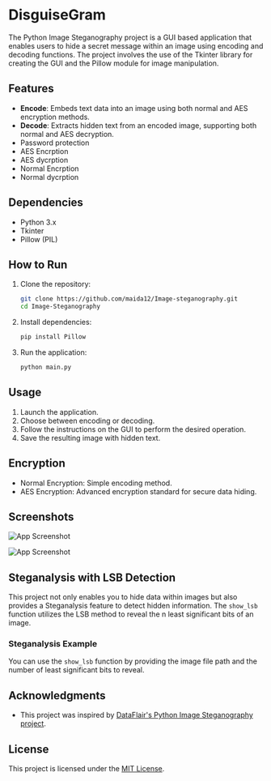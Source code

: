 # DisguiseGram

The Python Image Steganography project is a GUI based application that enables users to hide a secret message within an image using encoding and decoding functions. The project involves the use of the Tkinter library for creating the GUI and the Pillow module for image manipulation.

## Features


- **Encode**: Embeds text data into an image using both normal and AES encryption methods.
- **Decode**: Extracts hidden text from an encoded image, supporting both normal and AES decryption.
- Password protection
- AES Encrption
- AES dycrption
- Normal Encrption
- Normal dycrption


## Dependencies

- Python 3.x
- Tkinter
- Pillow (PIL)


## How to Run

1. Clone the repository:

    ```bash
    git clone https://github.com/maida12/Image-steganography.git
    cd Image-Steganography
    ```

2. Install dependencies:

    ```bash
    pip install Pillow
    ```

3. Run the application:

    ```bash
    python main.py
    ```



## Usage

1. Launch the application.
2. Choose between encoding or decoding.
3. Follow the instructions on the GUI to perform the desired operation.
4. Save the resulting image with hidden text.



## Encryption

- Normal Encryption: Simple encoding method.
- AES Encryption: Advanced encryption standard for secure data hiding.




## Screenshots

![App Screenshot](https://github.com/maida12/Image-steganography/assets/81500487/b7254e18-4843-4694-8040-613fc406c66c)

![App Screenshot](https://github.com/maida12/Image-steganography/assets/81500487/6901edef-a575-43a1-8fec-a5673aeaea4c)



## Steganalysis with LSB Detection

This project not only enables you to hide data within images but also provides a Steganalysis feature to detect hidden information. The `show_lsb` function utilizes the LSB method to reveal the n least significant bits of an image.

### Steganalysis Example

You can use the `show_lsb` function by providing the image file path and the number of least significant bits to reveal. 



## Acknowledgments

- This project was inspired by [DataFlair's Python Image Steganography project](https://data-flair.training/blogs/python-image-steganography-project/).



## License

This project is licensed under the [MIT License](LICENSE).